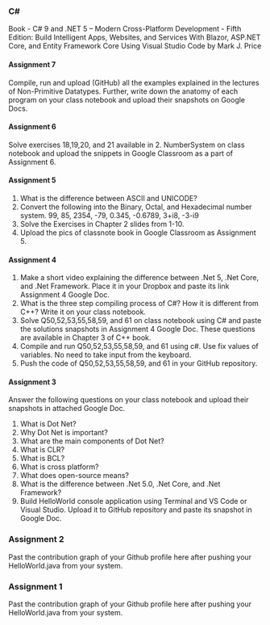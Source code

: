 ### C#
Book  - C# 9 and .NET 5 – Modern Cross-Platform Development - Fifth Edition: Build Intelligent Apps, Websites, and Services With Blazor, ASP.NET Core, and Entity Framework Core Using Visual Studio Code
by Mark J. Price

#### Assignment 7
Compile, run and upload (GitHub) all the examples explained in the lectures of Non-Primitive Datatypes. Further, write down the anatomy of each program on your class notebook and upload their snapshots on Google Docs.

#### Assignment 6
Solve exercises 18,19,20, and 21 available in 2. NumberSystem on class notebook and upload the snippets in Google Classroom as a part of Assignment 6.

#### Assignment 5
1. What is the difference between ASCII and UNICODE?
2. Convert the following into the Binary, Octal, and Hexadecimal number system.
   99, 85, 2354, -79, 0.345, -0.6789, 3+i8, -3-i9
3. Solve the Exercises in Chapter 2 slides from 1-10.
4. Upload the pics of classnote book in Google Classroom as Assignment 5.

#### Assignment 4
1. Make a short video explaining the difference between .Net 5, .Net Core, and .Net Framework. Place it in your Dropbox and paste its link Assignment 4 Google Doc.
2. What is the three step compiling process of C#? How it is different from C++? Write it on your class notebook.
3. Solve Q50,52,53,55,58,59, and 61 on class notebook using C# and paste the solutions snapshots in Assignment 4 Google Doc. These questions are available in Chapter 3 of C++ book.
4. Compile and run Q50,52,53,55,58,59, and 61 using c#. Use fix values of variables. No need to take input from the keyboard.
5. Push the code of Q50,52,53,55,58,59, and 61 in your GitHub repository.

#### Assignment 3
Answer the following questions on your class notebook and upload their snapshots in attached Google Doc.
1. What is Dot Net?
2. Why Dot Net is important?
3. What are the main components of Dot Net?
4. What is CLR?
5. What is BCL?
6. What is cross platform?
7. What does open-source means?
8. What is the difference between .Net 5.0, .Net Core, and .Net Framework?
9. Build HelloWorld console application using Terminal and VS Code or Visual Studio. Upload it to GitHub repository and paste its snapshot in Google Doc.

### Assignment 2
Past the contribution graph of your Github profile here after pushing your HelloWorld.java from your system.

### Assignment 1
Past the contribution graph of your Github profile here after pushing your HelloWorld.java from your system.

